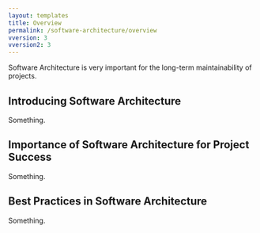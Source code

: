 ```yaml
---
layout: templates
title: Overview
permalink: /software-architecture/overview
vversion: 3
vversion2: 3
---
```



Software Architecture is very important for the long-term maintainability of projects.

## Introducing Software Architecture

Something.

## Importance of Software Architecture for Project Success

Something.

## Best Practices in Software Architecture

Something.



